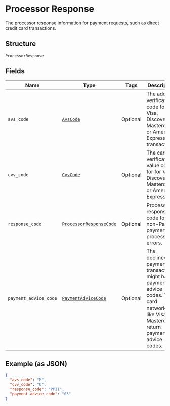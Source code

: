 
# Processor Response

The processor response information for payment requests, such as direct credit card transactions.

## Structure

`ProcessorResponse`

## Fields

| Name | Type | Tags | Description |
|  --- | --- | --- | --- |
| `avs_code` | [`AvsCode`](../../doc/models/avs-code.md) | Optional | The address verification code for Visa, Discover, Mastercard, or American Express transactions. |
| `cvv_code` | [`CvvCode`](../../doc/models/cvv-code.md) | Optional | The card verification value code for for Visa, Discover, Mastercard, or American Express. |
| `response_code` | [`ProcessorResponseCode`](../../doc/models/processor-response-code.md) | Optional | Processor response code for the non-PayPal payment processor errors. |
| `payment_advice_code` | [`PaymentAdviceCode`](../../doc/models/payment-advice-code.md) | Optional | The declined payment transactions might have payment advice codes. The card networks, like Visa and Mastercard, return payment advice codes. |

## Example (as JSON)

```json
{
  "avs_code": "M",
  "cvv_code": "U",
  "response_code": "PPII",
  "payment_advice_code": "03"
}
```

